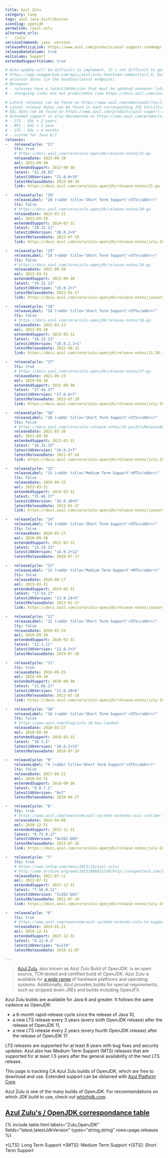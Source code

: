 ```yaml
---
title: Azul Zulu
category: lang
tags: azul java-distribution
iconSlug: openjdk
permalink: /azul-zulu
alternate_urls:
-   /zulu
versionCommand: java -version
releasePolicyLink: https://www.azul.com/products/azul-support-roadmap/
releaseDateColumn: true
eolColumn: Support
extendedSupportColumn: true

# Auto-update will be difficult to implement. It's not difficult to get the versions through
# https://app.swaggerhub.com/apis/azul/zulu-download-community/1.0, but the API does not provide
# accurate dates (in the bundles/latest endpoint).
# Moreover:
# - releases have a latestJdkVersion that must be updated whenever latest is updated,
# - changelog links are not predictable (see https://docs.azul.com/core/zulu-openjdk/release-notes.html).

# Latest releases can be found on https://www.azul.com/downloads/?os=linux&architecture=x86-64-bit&package=jdk&show-old-builds=true#download-openjdk.
# Latest release dates can be found in each corresponding JSE Certificate (or in https://docs.azul.com/core/zulu-openjdk/release-notes.html).
# EOL date can be found on https://www.azul.com/products/azul-support-roadmap/.
# Extended support is also documented on https://www.azul.com/products/azul-support-roadmap/ :
# - LTS : EOL + 2 years
# - MTS : EOL + 1 year
# - STS : EOL + 6 months
# - custom for Java 6/7
releases:
-   releaseCycle: "21"
    lts: true
    # https://docs.azul.com/core/zulu-openjdk/release-notes/21-ga
    releaseDate: 2023-09-19
    eol: 2031-09-30
    extendedSupport: 2033-09-30
    latest: "21.28.85"
    latestJdkVersion: "21.0.0+35"
    latestReleaseDate: 2023-09-19
    link: https://docs.azul.com/core/zulu-openjdk/release-notes/21-ga

-   releaseCycle: "20"
    releaseLabel: "20 (<abbr title='Short Term Support'>STS</abbr>)"
    lts: false
    # https://docs.azul.com/core/zulu-openjdk/release-notes/20-ga
    releaseDate: 2023-03-21
    eol: 2023-09-19
    extendedSupport: 2024-03-31
    latest: "20.32.11"
    latestJdkVersion: "20.0.2+9"
    latestReleaseDate: 2023-07-18
    link: https://docs.azul.com/core/zulu-openjdk/release-notes/july-2023

-   releaseCycle: "19"
    releaseLabel: "19 (<abbr title='Short Term Support'>STS</abbr>)"
    lts: false
    # https://docs.azul.com/core/zulu-openjdk/release-notes/19-ga
    releaseDate: 2022-09-20
    eol: 2023-03-31
    extendedSupport: 2023-09-30
    latest: "19.32.13"
    latestJdkVersion: "19.0.2+7"
    latestReleaseDate: 2023-01-17
    link: https://docs.azul.com/core/zulu-openjdk/release-notes/january-2023

-   releaseCycle: "18"
    releaseLabel: "18 (<abbr title='Short Term Support'>STS</abbr>)"
    lts: false
    # https://docs.azul.com/core/zulu-openjdk/release-notes/18-ga
    releaseDate: 2022-03-12
    eol: 2022-09-30
    extendedSupport: 2023-03-31
    latest: "18.32.13"
    latestJdkVersion: "18.0.2.1+1"
    latestReleaseDate: 2022-08-22
    link: https://docs.azul.com/core/zulu-openjdk/release-notes/11.58-17.36-august-2022

-   releaseCycle: "17"
    lts: true
    # https://docs.azul.com/core/zulu-openjdk/release-notes/17-ga
    releaseDate: 2021-09-15
    eol: 2029-09-30
    extendedSupport: 2031-09-30
    latest: "17.44.17"
    latestJdkVersion: "17.0.8+7"
    latestReleaseDate: 2023-07-20
    link: https://docs.azul.com/core/zulu-openjdk/release-notes/july-2023

-   releaseCycle: "16"
    releaseLabel: "16 (<abbr title='Short Term Support'>STS</abbr>)"
    lts: false
    # https://docs.azul.com/core/zulu-release-notes/16-ga/ZuluReleaseNotes/Title.htm
    releaseDate: 2021-03-16
    eol: 2021-09-30
    extendedSupport: 2022-03-31
    latest: "16.32.15"
    latestJdkVersion: "16.0.2+7"
    latestReleaseDate: 2021-07-24
    link: https://docs.azul.com/core/zulu-openjdk/release-notes/july-2021

-   releaseCycle: "15"
    releaseLabel: "15 (<abbr title='Medium Term Support'>MTS</abbr>)"
    lts: false
    releaseDate: 2020-09-15
    eol: 2023-03-31
    extendedSupport: 2024-03-31
    latest: "15.46.17"
    latestJdkVersion: "15.0.10+5"
    latestReleaseDate: 2023-01-17
    link: https://docs.azul.com/core/zulu-openjdk/release-notes/january-2023

-   releaseCycle: "14"
    releaseLabel: "14 (<abbr title='Short Term Support'>STS</abbr>)"
    lts: false
    releaseDate: 2020-03-17
    eol: 2020-09-30
    extendedSupport: 2021-03-31
    latest: "14.29.23"
    latestJdkVersion: "14.0.2+12"
    latestReleaseDate: 2020-07-17

-   releaseCycle: "13"
    releaseLabel: "13 (<abbr title='Medium Term Support'>MTS</abbr>)"
    lts: false
    releaseDate: 2019-09-17
    eol: 2023-03-31
    extendedSupport: 2024-03-31
    latest: "13.54.17"
    latestJdkVersion: "13.0.14+5"
    latestReleaseDate: 2023-01-17
    link: https://docs.azul.com/core/zulu-openjdk/release-notes/january-2023

-   releaseCycle: "12"
    releaseLabel: "12 (<abbr title='Short Term Support'>STS</abbr>)"
    lts: false
    releaseDate: 2019-03-19
    eol: 2019-09-30
    extendedSupport: 2020-03-31
    latest: "12.3.11"
    latestJdkVersion: "12.0.2+3"
    latestReleaseDate: 2019-07-16

-   releaseCycle: "11"
    lts: true
    releaseDate: 2018-09-25
    eol: 2026-09-30
    extendedSupport: 2028-09-30
    latest: "11.66.17"
    latestJdkVersion: "11.0.20+8"
    latestReleaseDate: 2023-07-18
    link: https://docs.azul.com/core/zulu-openjdk/release-notes/july-2023

-   releaseCycle: "10"
    releaseLabel: "10 (<abbr title='Short Term Support'>STS</abbr>)"
    lts: false
    # https://www.azul.com/blog/zulu-10-has-landed/
    releaseDate: 2018-03-27
    eol: 2018-09-30
    extendedSupport: 2019-03-31
    latest: "10.3.5"
    latestJdkVersion: "10.0.2+13"
    latestReleaseDate: 2018-07-26

-   releaseCycle: "9"
    releaseLabel: "9 (<abbr title='Short Term Support'>STS</abbr>)"
    lts: false
    releaseDate: 2017-09-21
    eol: 2018-03-31
    extendedSupport: 2018-09-30
    latest: "9.0.7.1"
    latestJdkVersion: "9u7"
    latestReleaseDate: 2018-04-27

-   releaseCycle: "8"
    lts: true
    # https://www.azul.com/newsroom/azul-systems-extends-zulu-runtime-for-java-to-support-java-8/
    releaseDate: 2014-04-08
    eol: 2030-12-31
    extendedSupport: 2032-12-31
    latest: "8.72.0.17"
    latestJdkVersion: "8u382-b05"
    latestReleaseDate: 2023-07-18
    link: https://docs.azul.com/core/zulu-openjdk/release-notes/july-2023

-   releaseCycle: "7"
    lts: true
    # https://www.infoq.com/news/2013/10/azul-zulu/
    # http://web.archive.org/web/20131006021330/http://msopentech.com/blog/2013/09/25/azul-systems-releases-zulu-an-openjdk-build-for-windows-azure-in-partnership-with-ms-open-tech/
    releaseDate: 2011-07-11
    eol: 2022-07-31
    extendedSupport: 2027-12-31
    latest: "7.56.0.11"
    latestJdkVersion: "7u352-b01"
    latestReleaseDate: 2022-07-19
    link: https://docs.azul.com/core/zulu-openjdk/release-notes/july-2022

-   releaseCycle: "6"
    lts: true
    # https://www.azul.com/newsroom/azul-systems-extends-zulu-to-support-java-6-and-major-linux-distributions/
    releaseDate: 2014-01-21
    eol: 2018-12-31
    extendedSupport: 2027-12-31
    latest: "6.22.0.3"
    latestJdkVersion: "6u119"
    latestReleaseDate: 2018-11-07

---
```


> [Azul Zulu](https://docs.azul.com/core/), also known as Azul Zulu Build of OpenJDK, is an open
> source, TCK-tested and certified build of OpenJDK. Azul Zulu is available for
> [a wide range](https://docs.azul.com/core/zulu-openjdk/supported-platforms) of hardware platforms
> and operating systems. Additionally, Azul provides builds for special requirements, such as
> stripped down JREs and builds including OpenJFX.

Azul Zulu builds are available for Java 6 and greater. It follows the same cadence as OpenJDK:

- a 6-month rapid-release cycle since the release of Java 10,
- a new LTS release every 3 years (every sixth OpenJDK release) after the release of OpenJDK 11,
- a new LTS release every 2 years (every fourth OpenJDK release) after the release of OpenJDK 17.

LTS releases are supported for at least 8 years with bug fixes and security updates. Azul also has
Medium Term Support (MTS) releases that are supported for at least 1.5 years after the
general availability of the next LTS release.

This page is tracking CA Azul Zulu builds of OpenJDK, which are free to download and use.
Extended support can be obtained with [Azul Platform Core](https://www.azul.com/products/core/).

Azul Zulu is one of the many builds of OpenJDK. For recommendations on which JDK build to use, check
out [whichjdk.com](https://whichjdk.com/#azul-zulu).

## [Azul Zulu's / OpenJDK correspondance table](https://docs.azul.com/core/zulu-openjdk/versioning-and-naming)

{% include table.html
  labels="Zulu,OpenJDK"
  fields="latest,latestJdkVersion"
  types="string,string"
  rows=page.releases %}

*[LTS]: Long Term Support
*[MTS]: Medium Term Support
*[STS]: Short Term Support
